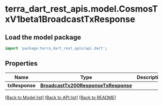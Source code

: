 # terra_dart_rest_apis.model.CosmosTxV1beta1BroadcastTxResponse

## Load the model package
```dart
import 'package:terra_dart_rest_apis/api.dart';
```

## Properties
Name | Type | Description | Notes
------------ | ------------- | ------------- | -------------
**txResponse** | [**BroadcastTx200ResponseTxResponse**](BroadcastTx200ResponseTxResponse.md) |  | [optional] 

[[Back to Model list]](../README.md#documentation-for-models) [[Back to API list]](../README.md#documentation-for-api-endpoints) [[Back to README]](../README.md)


